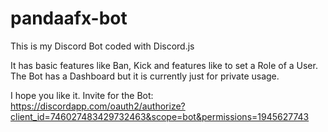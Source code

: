 # pandaafx-bot
This is my Discord Bot coded with Discord.js

It has basic features like Ban, Kick and features like to set a Role of a User.
The Bot has a Dashboard but it is currently just for private usage.

I hope you like it.
Invite for the Bot: https://discordapp.com/oauth2/authorize?client_id=746027483429732463&scope=bot&permissions=1945627743
